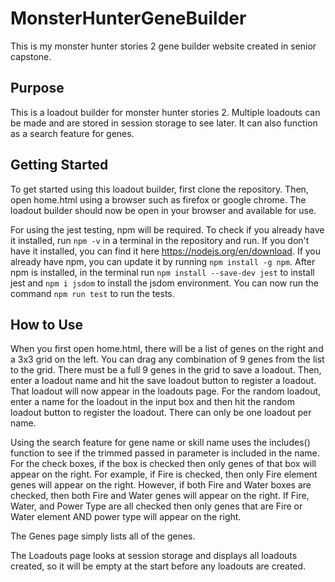 # MonsterHunterGeneBuilder
This is my monster hunter stories 2 gene builder website created in senior capstone.

## Purpose
This is a loadout builder for monster hunter stories 2. Multiple loadouts can be made and are stored in session storage to see later. It can also function as a search feature for genes.

## Getting Started
To get started using this loadout builder, first clone the repository. Then, open home.html using a browser such as firefox or google chrome. The loadout builder should now be open in your browser and available for use.

For using the jest testing, npm will be required. To check if you already have it installed, run ```npm -v``` in a terminal in the repository and run. If you don't have it installed, you can find it here https://nodejs.org/en/download. If you already have npm, you can update it by running ```npm install -g npm```. After npm is installed, in the terminal run ```npm install --save-dev jest``` to install jest and ```npm i jsdom``` to install the jsdom environment. You can now run the command ```npm run test``` to run the tests.

## How to Use
When you first open home.html, there will be a list of genes on the right and a 3x3 grid on the left. You can drag any combination of 9 genes from the list to the grid. There must be a full 9 genes in the grid to save a loadout. Then, enter a loadout name and hit the save loadout button to register a loadout. That loadout will now appear in the loadouts page. For the random loadout, enter a name for the loadout in the input box and then hit the random loadout button to register the loadout. There can only be one loadout per name.

Using the search feature for gene name or skill name uses the includes() function to see if the trimmed passed in parameter is included in the name. For the check boxes, if the box is checked then only genes of that box will appear on the right. For example, if Fire is checked, then only Fire element genes will appear on the right. However, if both Fire and Water boxes are checked, then both Fire and Water genes will appear on the right. If Fire, Water, and Power Type are all checked then only genes that are Fire or Water element AND power type will appear on the right.

The Genes page simply lists all of the genes.

The Loadouts page looks at session storage and displays all loadouts created, so it will be empty at the start before any loadouts are created.